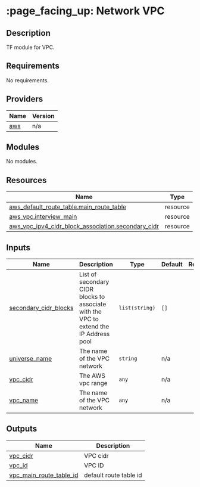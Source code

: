 # :page\_facing\_up: Network VPC

## Description
TF module for VPC.

## Requirements

No requirements.

## Providers

| Name | Version |
|------|---------|
| <a name="provider_aws"></a> [aws](#provider\_aws) | n/a |

## Modules

No modules.

## Resources

| Name | Type |
|------|------|
| [aws_default_route_table.main_route_table](https://registry.terraform.io/providers/hashicorp/aws/latest/docs/resources/default_route_table) | resource |
| [aws_vpc.interview_main](https://registry.terraform.io/providers/hashicorp/aws/latest/docs/resources/vpc) | resource |
| [aws_vpc_ipv4_cidr_block_association.secondary_cidr](https://registry.terraform.io/providers/hashicorp/aws/latest/docs/resources/vpc_ipv4_cidr_block_association) | resource |

## Inputs

| Name | Description | Type | Default | Required |
|------|-------------|------|---------|:--------:|
| <a name="input_secondary_cidr_blocks"></a> [secondary\_cidr\_blocks](#input\_secondary\_cidr\_blocks) | List of secondary CIDR blocks to associate with the VPC to extend the IP Address pool | `list(string)` | `[]` | no |
| <a name="input_universe_name"></a> [universe\_name](#input\_universe\_name) | The name of the VPC network | `string` | n/a | yes |
| <a name="input_vpc_cidr"></a> [vpc\_cidr](#input\_vpc\_cidr) | The AWS vpc range | `any` | n/a | yes |
| <a name="input_vpc_name"></a> [vpc\_name](#input\_vpc\_name) | The name of the VPC network | `any` | n/a | yes |

## Outputs

| Name | Description |
|------|-------------|
| <a name="output_vpc_cidr"></a> [vpc\_cidr](#output\_vpc\_cidr) | VPC cidr |
| <a name="output_vpc_id"></a> [vpc\_id](#output\_vpc\_id) | VPC ID |
| <a name="output_vpc_main_route_table_id"></a> [vpc\_main\_route\_table\_id](#output\_vpc\_main\_route\_table\_id) | default route table id |
